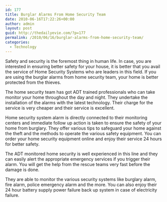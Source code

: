 ```yaml
---
id: 177
title: Burglar Alarms From Home Security Team
date: 2010-06-16T17:22:26+00:00
author: admin
layout: post
guid: http://thedailyevie.com/?p=177
permalink: /2010/06/16/burglar-alarms-from-home-security-team/
categories:
  - Technology
---
```

Safety and security is the foremost thing in human life. In case, you are interested in ensuring better safety for your house, it is better that you avail the service of Home Security Systems who are leaders in this field. If you are using the burglar alarms from home security team, your home is better protected from the thieves.

The home security team has got ADT trained professionals who can take monitor your home throughout the day and night. They undertake the installation of the alarms with the latest technology. Their charge for the service is very cheaper and their service is excellent.

Home security system alarm is directly connected to their monitoring centers and immediate follow up action is taken to ensure the safety of your home from burglary. They offer various tips to safeguard your home against the theft and the methods to operate the various safety equipment. You can order your home security equipment online and enjoy their service 24 hours for better safety.

The ADT monitored home security is well experienced in this line and they can easily alert the appropriate emergency services if you trigger their alarm. You will get the help from the rescue teams very fast before the damage is done.

They are able to monitor the various security systems like burglary alarm, fire alarm, police emergency alarm and the more. You can also enjoy their 24 hour battery supply power failure back up system in case of electricity failure.